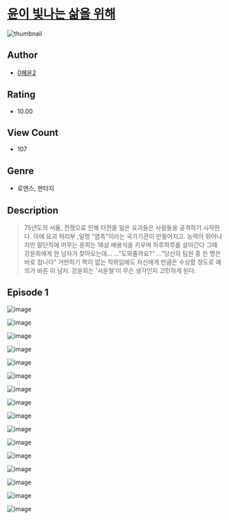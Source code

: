 # [윤이 빛나는 삶을 위해](https://comic.naver.com/challenge/list?titleId=810928)
![thumbnail](https://image-comic.pstatic.net/user_contents_data/challenge_comic/2023/05/25/321006/upload_7089003781860373346_480x623.jpeg)

## Author
- [0혜윤2](https://comic.naver.com/artistTitle?id=321006)

## Rating
- 10.00

## View Count
- 107

## Genre
- 로맨스, 판타지

## Description
> 75년도의 서울, 전쟁으로 인해 터전을 잃은 요괴들은 사람들을 공격하기 시작한다. 이에 요괴 처리부 ,일명 "염촉"이라는 국가기관이 만들어지고. 능력이 뛰어나지만 말단직에 머무는 윤희는 18살 배용식을 키우며 하루하루를 살아간다 그때 강윤희에게 한 남자가 찾아오는데... ..."도와줄까요?" ..."당신의 팀원 중 한 명은 바로 접니다" 거만하기 짝이 없는 직위임에도 자신에게 만큼은 수상할 정도로 예의가 바른 이 남자. 강윤희는 '서윤철'이 무슨 생각인지 고민하게 된다.


## Episode 1
![image](https://image-comic.pstatic.net/user_contents_data/challenge_comic/2023/05/25/321006/upload_4062862801698578785.jpeg)

![image](https://image-comic.pstatic.net/user_contents_data/challenge_comic/2023/05/25/321006/upload_3979037135493739318.jpeg)

![image](https://image-comic.pstatic.net/user_contents_data/challenge_comic/2023/05/25/321006/upload_3474298621081510241.jpeg)

![image](https://image-comic.pstatic.net/user_contents_data/challenge_comic/2023/05/25/321006/upload_3846416464524764470.jpeg)

![image](https://image-comic.pstatic.net/user_contents_data/challenge_comic/2023/05/25/321006/upload_7292511087687721529.jpeg)

![image](https://image-comic.pstatic.net/user_contents_data/challenge_comic/2023/05/25/321006/upload_3630236883544531248.jpeg)

![image](https://image-comic.pstatic.net/user_contents_data/challenge_comic/2023/05/25/321006/upload_7365416623327817779.jpeg)

![image](https://image-comic.pstatic.net/user_contents_data/challenge_comic/2023/05/25/321006/upload_3617293622416138808.jpeg)

![image](https://image-comic.pstatic.net/user_contents_data/challenge_comic/2023/05/25/321006/upload_3906417695379568483.jpeg)

![image](https://image-comic.pstatic.net/user_contents_data/challenge_comic/2023/05/25/321006/upload_3761127335481468472.jpeg)

![image](https://image-comic.pstatic.net/user_contents_data/challenge_comic/2023/05/25/321006/upload_3833518093722794292.jpeg)

![image](https://image-comic.pstatic.net/user_contents_data/challenge_comic/2023/05/25/321006/upload_3691036772104431156.jpeg)

![image](https://image-comic.pstatic.net/user_contents_data/challenge_comic/2023/05/25/321006/upload_4050762890946491440.jpeg)

![image](https://image-comic.pstatic.net/user_contents_data/challenge_comic/2023/05/25/321006/upload_7018356650016256309.jpeg)

![image](https://image-comic.pstatic.net/user_contents_data/challenge_comic/2023/05/25/321006/upload_7089572229321733986.jpeg)

![image](https://image-comic.pstatic.net/user_contents_data/challenge_comic/2023/05/25/321006/upload_7003437587125319987.jpeg)
